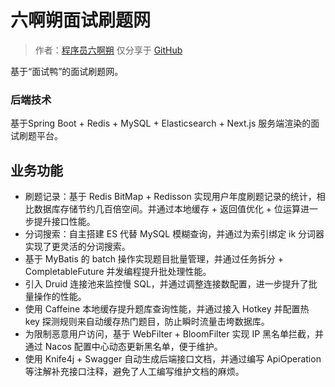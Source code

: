 # 六啊朔面试刷题网

> 作者：[程序员六啊朔](https://github.com/liuasu)
> 仅分享于 [GitHub](https://github.com/liuasu)

基于“面试鸭”的面试刷题网。

### 后端技术

基于Spring Boot + Redis + MySQL + Elasticsearch + Next.js 服务端渲染的面试刷题平台。


## 业务功能

- 刷题记录：基于 Redis BitMap + Redisson 实现用户年度刷题记录的统计，相比数据库存储节约几百倍空间。并通过本地缓存 + 返回值优化 + 位运算进一步提升接口性能。
- 分词搜索：自主搭建 ES 代替 MySQL 模糊查询，并通过为索引绑定 ik 分词器实现了更灵活的分词搜索。
- 基于 MyBatis 的 batch 操作实现题目批量管理，并通过任务拆分 + CompletableFuture 并发编程提升批处理性能。
- 引入 Druid 连接池来监控慢 SQL，并通过调整连接数配置，进一步提升了批量操作的性能。
- 使用 Caffeine 本地缓存提升题库查询性能，并通过接入 Hotkey 并配置热 key 探测规则来自动缓存热门题目，防止瞬时流量击垮数据库。
- 为限制恶意用户访问，基于 WebFilter + BloomFilter 实现 IP 黑名单拦截，并通过 Nacos 配置中心动态更新黑名单，便于维护。
- 使用 Knife4j + Swagger 自动生成后端接口文档，并通过编写 ApiOperation 等注解补充接口注释，避免了人工编写维护文档的麻烦。

